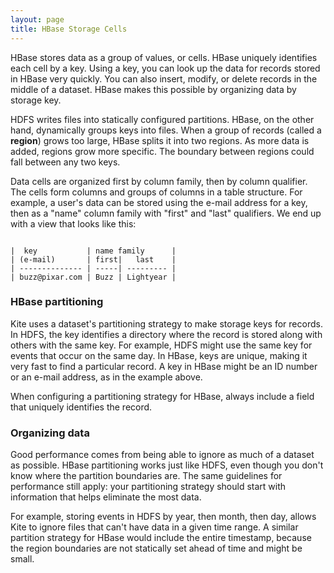 ```yaml
---
layout: page
title: HBase Storage Cells
---
```


HBase stores data as a group of values, or cells. HBase uniquely identifies each cell by a key. Using a key, you can look up the data for records stored in HBase very quickly. You can also insert, modify, or delete records in the middle of a dataset. HBase makes this possible by organizing data by storage key.

HDFS writes files into statically configured partitions. HBase, on the other hand, dynamically groups keys into files. When a group of records (called a __region__) grows too large, HBase splits it into two regions. As more data is added, regions grow more specific. The boundary between regions could fall between any two keys.

Data cells are organized first by column family, then by column qualifier. The cells form columns and groups of columns in a table structure. For example, a user's data can be stored using the e-mail address for a key, then as a &quot;name&quot; column family with &quot;first&quot; and &quot;last&quot; qualifiers. We end up with a view that looks like this:

```

|  key           | name family      |
| (e-mail)       | first|   last    |
| -------------- | -----| --------- |
| buzz@pixar.com | Buzz | Lightyear |
```

### HBase partitioning

Kite uses a dataset&apos;s partitioning strategy to make storage keys for records. In HDFS, the key identifies a directory where the record is stored along with others with the same key. For example, HDFS might use the same key for events that occur on the same day. In HBase, keys are unique, making it very fast to find a particular record. A key in HBase might be an ID number or an e-mail address, as in the example above.

When configuring a partitioning strategy for HBase, always include a field that uniquely identifies the record.

### Organizing data

Good performance comes from being able to ignore as much of a dataset as possible. HBase partitioning works just like HDFS, even though you don&apos;t know where the partition boundaries are. The same guidelines for performance still apply: your partitioning strategy should start with information that helps eliminate the most data.

For example, storing events in HDFS by year, then month, then day, allows Kite to ignore files that can&apos;t have data in a given time range. A similar partition strategy for HBase would include the entire timestamp, because the region boundaries are not statically set ahead of time and might be small.
